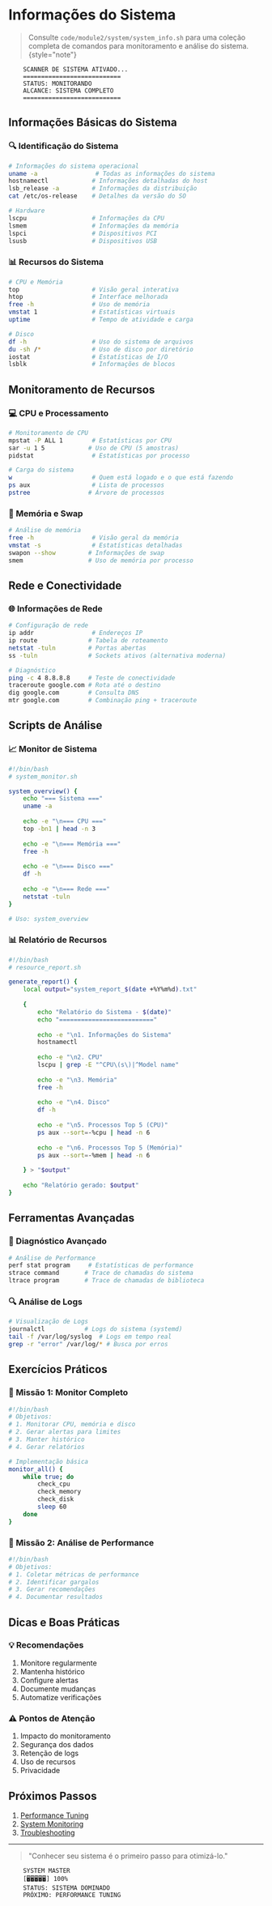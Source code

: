 # Informações do Sistema

> Consulte `code/module2/system/system_info.sh` para uma coleção completa de comandos para monitoramento e análise do sistema.
> {style="note"}

```text
    SCANNER DE SISTEMA ATIVADO...
    ===========================
    STATUS: MONITORANDO
    ALCANCE: SISTEMA COMPLETO
    ===========================
```

## Informações Básicas do Sistema

### 🔍 Identificação do Sistema
```bash
# Informações do sistema operacional
uname -a                # Todas as informações do sistema
hostnamectl            # Informações detalhadas do host
lsb_release -a         # Informações da distribuição
cat /etc/os-release    # Detalhes da versão do SO

# Hardware
lscpu                  # Informações da CPU
lsmem                  # Informações da memória
lspci                  # Dispositivos PCI
lsusb                  # Dispositivos USB
```

### 📊 Recursos do Sistema
```bash
# CPU e Memória
top                    # Visão geral interativa
htop                   # Interface melhorada
free -h                # Uso de memória
vmstat 1               # Estatísticas virtuais
uptime                 # Tempo de atividade e carga

# Disco
df -h                  # Uso do sistema de arquivos
du -sh /*              # Uso de disco por diretório
iostat                 # Estatísticas de I/O
lsblk                  # Informações de blocos
```

## Monitoramento de Recursos

### 💻 CPU e Processamento
```bash
# Monitoramento de CPU
mpstat -P ALL 1        # Estatísticas por CPU
sar -u 1 5            # Uso de CPU (5 amostras)
pidstat                # Estatísticas por processo

# Carga do sistema
w                      # Quem está logado e o que está fazendo
ps aux                 # Lista de processos
pstree                # Árvore de processos
```

### 🧠 Memória e Swap
```bash
# Análise de memória
free -h                # Visão geral da memória
vmstat -s              # Estatísticas detalhadas
swapon --show         # Informações de swap
smem                  # Uso de memória por processo
```

## Rede e Conectividade

### 🌐 Informações de Rede
```bash
# Configuração de rede
ip addr                # Endereços IP
ip route              # Tabela de roteamento
netstat -tuln         # Portas abertas
ss -tuln              # Sockets ativos (alternativa moderna)

# Diagnóstico
ping -c 4 8.8.8.8     # Teste de conectividade
traceroute google.com # Rota até o destino
dig google.com        # Consulta DNS
mtr google.com        # Combinação ping + traceroute
```

## Scripts de Análise

### 📈 Monitor de Sistema
```bash
#!/bin/bash
# system_monitor.sh

system_overview() {
    echo "=== Sistema ==="
    uname -a
    
    echo -e "\n=== CPU ==="
    top -bn1 | head -n 3
    
    echo -e "\n=== Memória ==="
    free -h
    
    echo -e "\n=== Disco ==="
    df -h
    
    echo -e "\n=== Rede ==="
    netstat -tuln
}

# Uso: system_overview
```

### 📊 Relatório de Recursos
```bash
#!/bin/bash
# resource_report.sh

generate_report() {
    local output="system_report_$(date +%Y%m%d).txt"
    
    {
        echo "Relatório do Sistema - $(date)"
        echo "=========================="
        
        echo -e "\n1. Informações do Sistema"
        hostnamectl
        
        echo -e "\n2. CPU"
        lscpu | grep -E "^CPU\(s\)|^Model name"
        
        echo -e "\n3. Memória"
        free -h
        
        echo -e "\n4. Disco"
        df -h
        
        echo -e "\n5. Processos Top 5 (CPU)"
        ps aux --sort=-%cpu | head -n 6
        
        echo -e "\n6. Processos Top 5 (Memória)"
        ps aux --sort=-%mem | head -n 6
        
    } > "$output"
    
    echo "Relatório gerado: $output"
}
```

## Ferramentas Avançadas

### 🔧 Diagnóstico Avançado
```bash
# Análise de Performance
perf stat program     # Estatísticas de performance
strace command       # Trace de chamadas do sistema
ltrace program       # Trace de chamadas de biblioteca
```

### 🔍 Análise de Logs
```bash
# Visualização de Logs
journalctl           # Logs do sistema (systemd)
tail -f /var/log/syslog  # Logs em tempo real
grep -r "error" /var/log/* # Busca por erros
```

## Exercícios Práticos

### 🎯 Missão 1: Monitor Completo
```bash
#!/bin/bash
# Objetivos:
# 1. Monitorar CPU, memória e disco
# 2. Gerar alertas para limites
# 3. Manter histórico
# 4. Gerar relatórios

# Implementação básica
monitor_all() {
    while true; do
        check_cpu
        check_memory
        check_disk
        sleep 60
    done
}
```

### 🎯 Missão 2: Análise de Performance
```bash
#!/bin/bash
# Objetivos:
# 1. Coletar métricas de performance
# 2. Identificar gargalos
# 3. Gerar recomendações
# 4. Documentar resultados
```

## Dicas e Boas Práticas

### 💡 Recomendações
1. Monitore regularmente
2. Mantenha histórico
3. Configure alertas
4. Documente mudanças
5. Automatize verificações

### ⚠️ Pontos de Atenção
1. Impacto do monitoramento
2. Segurança dos dados
3. Retenção de logs
4. Uso de recursos
5. Privacidade

## Próximos Passos

1. [Performance Tuning](performance-tuning.md)
2. [System Monitoring](system-monitoring.md)
3. [Troubleshooting](troubleshooting.md)

---

> "Conhecer seu sistema é o primeiro passo para otimizá-lo."

```ascii
    SYSTEM MASTER
    [🖥️🖥️🖥️🖥️🖥️] 100%
    STATUS: SISTEMA DOMINADO
    PRÓXIMO: PERFORMANCE TUNING
```